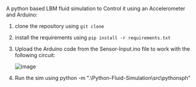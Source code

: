 A python based LBM fluid simulation to Control it using an Accelerometer and Arduino:

1) clone the repository using `git clone`
2) install the requirements using `pip install -r requirements.txt`
3) Upload the Arduino code from the Sensor-Input.ino file to work with the following circuit:





   ![image](https://github.com/user-attachments/assets/5c28da32-5d8d-40d1-af9b-ede629431916)

5) Run the sim using python -m ".\Python-Fluid-Simulation\src\pythonsph"
